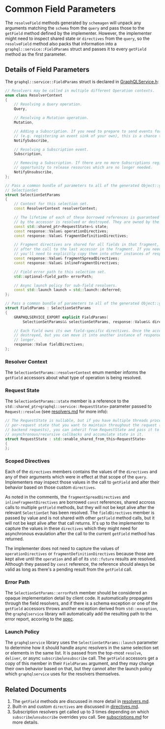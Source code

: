 # Common Field Parameters

The `resolveField` methods generated by `schemagen` will unpack any arguments
matching the `schema` from the `query` and pass those to the `getField` method
defined by the implementer. However, the implementer might need to inspect
shared state or `directives` from the `query`, so the `resolveField` method
also packs that information into a `graphql::service::FieldParams` struct and
passes it to every `getField` method as the first parameter.

## Details of Field Parameters

The `graphql::service::FieldParams` struct is declared in [GraphQLService.h](../include/graphqlservice/GraphQLService.h):
```cpp
// Resolvers may be called in multiple different Operation contexts.
enum class ResolverContext
{
	// Resolving a Query operation.
	Query,

	// Resolving a Mutation operation.
	Mutation,

	// Adding a Subscription. If you need to prepare to send events for this Subsciption
	// (e.g. registering an event sink of your own), this is a chance to do that.
	NotifySubscribe,

	// Resolving a Subscription event.
	Subscription,

	// Removing a Subscription. If there are no more Subscriptions registered this is an
	// opportunity to release resources which are no longer needed.
	NotifyUnsubscribe,
};

// Pass a common bundle of parameters to all of the generated Object::getField accessors in a
// SelectionSet
struct SelectionSetParams
{
	// Context for this selection set.
	const ResolverContext resolverContext;

	// The lifetime of each of these borrowed references is guaranteed until the future returned
	// by the accessor is resolved or destroyed. They are owned by the OperationData shared pointer.
	const std::shared_ptr<RequestState>& state;
	const response::Value& operationDirectives;
	const response::Value& fragmentDefinitionDirectives;

	// Fragment directives are shared for all fields in that fragment, but they aren't kept alive
	// after the call to the last accessor in the fragment. If you need to keep them alive longer,
	// you'll need to explicitly copy them into other instances of response::Value.
	const response::Value& fragmentSpreadDirectives;
	const response::Value& inlineFragmentDirectives;

	// Field error path to this selection set.
	std::optional<field_path> errorPath;

	// Async launch policy for sub-field resolvers.
	const std::launch launch = std::launch::deferred;
};

// Pass a common bundle of parameters to all of the generated Object::getField accessors.
struct FieldParams : SelectionSetParams
{
	GRAPHQLSERVICE_EXPORT explicit FieldParams(
		SelectionSetParams&& selectionSetParams, response::Value&& directives);

	// Each field owns its own field-specific directives. Once the accessor returns it will be
	// destroyed, but you can move it into another instance of response::Value to keep it alive
	// longer.
	response::Value fieldDirectives;
};
```

### Resolver Context

The `SelectionSetParams::resolverContext` enum member informs the `getField`
accessors about what type of operation is being resolved.

### Request State

The `SelectionSetParams::state` member is a reference to the
`std::shared_ptr<graphql::service::RequestState>` parameter passed to
`Request::resolve` (see [resolvers.md](./resolvers.md) for more info):
```cpp
// The RequestState is nullable, but if you have multiple threads processing requests and there's any
// per-request state that you want to maintain throughout the request (e.g. optimizing or batching
// backend requests), you can inherit from RequestState and pass it to Request::resolve to correlate the
// asynchronous/recursive callbacks and accumulate state in it.
struct RequestState : std::enable_shared_from_this<RequestState>
{
};
```

### Scoped Directives

Each of the `directives` members contains the values of the `directives` and
any of their arguments which were in effect at that scope of the `query`.
Implementers may inspect those values in the call to `getField` and alter their
behavior based on those custom `directives`.

As noted in the comments, the `fragmentSpreadDirectives` and
`inlineFragmentDirectives` are borrowed `const` references, shared accross
calls to multiple `getField` methods, but they will not be kept alive after
the relevant `SelectionSet` has been resolved. The `fieldDirectives` member is
passed by value and is not shared with other `getField` method calls, but it
will not be kept alive after that call returns. It's up to the implementer to
capture the values in these `directives` which they might need for asynchronous
evaulation after the call to the current `getField` method has returned.

The implementer does not need to capture the values of `operationDirectives`
or `fragmentDefinitionDirectives` because those are kept alive until the
`operation` and all of its `std::future` results are resolved. Although they
passed by `const` reference, the reference should always be valid as long as
there's a pending result from the `getField` call.

### Error Path

The `SelectionSetParams::errorPath` member should be considered an opaque
implementation detail by client code. It automatically propagates through the
field resolvers, and if there is a schema exception or one of the `getField`
accessors throws another exception derived from `std::exception`, the
`graphqlservice` library will automatically add the resulting path to the error
report, accoring to the [spec](https://spec.graphql.org/October2021/#sec-Errors).

### Launch Policy

The `graphqlservice` library uses the `SelectionSetParams::launch` parameter to
determine how it should handle async resolvers in the same selection set or
elements in the same list. It is passed from the top-most `resolve`, `deliver`,
or async `subscribe`/`unsubscribe` call. The `getField` accessors get a copy of
this member in their `FieldParams` argument, and they may change their own
behavior based on that, but they cannot alter the launch policy which
`graphqlservice` uses for the resolvers themselves.

## Related Documents

1. The `getField` methods are discussed in more detail in [resolvers.md](./resolvers.md).
2. Built-in and custom `directives` are discussed in [directives.md](./directives.md).
3. Subscription resolvers get called up to 3 times depending on which
`subscribe`/`unsubscribe` overrides you call. See [subscriptions.md](./subscriptions.md)
for more details.